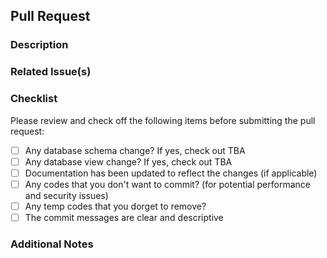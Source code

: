 ## Pull Request

<!-- Provide a brief summary of the changes introduced by this pull request -->

### Description

<!-- Provide a more detailed description of the changes and the motivation behind them -->

### Related Issue(s)

<!-- If this pull request addresses any existing issues, mention them here -->

### Checklist

Please review and check off the following items before submitting the pull request:

- [ ] Any database schema change? If yes, check out TBA
- [ ] Any database view change? If yes, check out TBA
- [ ] Documentation has been updated to reflect the changes (if applicable)
- [ ] Any codes that you don't want to commit?  (for potential performance and security issues)
- [ ] Any temp codes that you dorget to remove?
- [ ] The commit messages are clear and descriptive

### Additional Notes

<!-- Add any additional notes or comments that may be helpful for the reviewers -->
